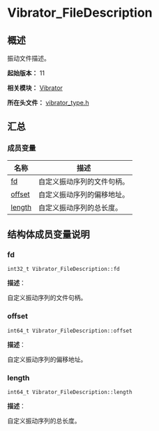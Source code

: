 # Vibrator_FileDescription
<!--Kit: Sensor Service Kit-->
<!--Subsystem: Sensors-->
<!--Owner: @dilligencer-->
<!--Designer: @butterls-->
<!--Tester: @murphy84-->
<!--Adviser: @hu-zhiqiong-->

## 概述

振动文件描述。

**起始版本：** 11

**相关模块：** [Vibrator](_vibrator.md)

**所在头文件：** [vibrator_type.h](vibrator_type_8h.md)


## 汇总


### 成员变量

| 名称 | 描述 |
| -------- | -------- |
| [fd](#fd) | 自定义振动序列的文件句柄。  |
| [offset](#offset) | 自定义振动序列的偏移地址。 |
| [length](#length) | 自定义振动序列的总长度。 |


## 结构体成员变量说明


### fd

```
int32_t Vibrator_FileDescription::fd
```
**描述**：

自定义振动序列的文件句柄。


### offset

```
int64_t Vibrator_FileDescription::offset
```
**描述**：

 自定义振动序列的偏移地址。

### length

```
int64_t Vibrator_FileDescription::length
```

**描述**：

自定义振动序列的总长度。